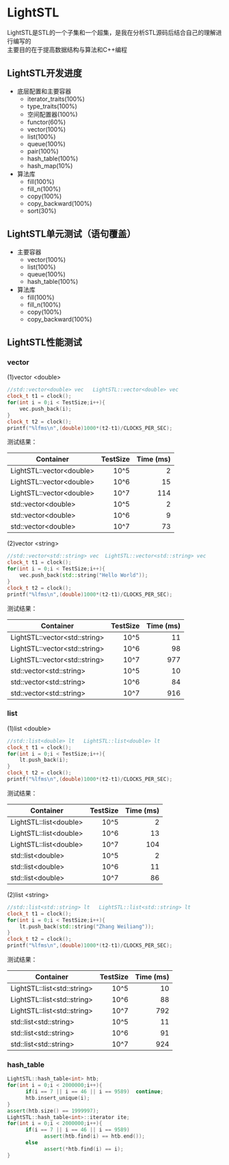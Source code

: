 # LightSTL
LightSTL是STL的一个子集和一个超集，是我在分析STL源码后结合自己的理解进行编写的  
主要目的在于提高数据结构与算法和C++编程


## LightSTL开发进度
* 底层配置和主要容器
    * iterator_traits(100%)
    * type_traits(100%)
    * 空间配置器(100%)
    * functor(60%)
    * vector(100%)
    * list(100%)
    * queue(100%)
    * pair(100%)
    * hash_table(100%)
    * hash_map(10%)
* 算法库
    * fill(100%)
    * fill_n(100%)
    * copy(100%)
    * copy_backward(100%)
    * sort(30%) 


## LightSTL单元测试（语句覆盖）
* 主要容器
    * vector(100%)
    * list(100%)
    * queue(100%)
    * hash_table(100%)
* 算法库
    * fill(100%)
    * fill_n(100%)
    * copy(100%)
    * copy_backward(100%) 


## LightSTL性能测试


### vector
(1)vector \<double\>
```cpp
//std::vector<double> vec   LightSTL::vector<double> vec 
clock_t t1 = clock(); 
for(int i = 0;i < TestSize;i++){ 
    vec.push_back(i); 
} 
clock_t t2 = clock(); 
printf("%lfms\n",(double)1000*(t2-t1)/CLOCKS_PER_SEC); 
```
测试结果：

|Container                 | TestSize |Time (ms)|
|--------------------------|---------:|--------:|
|LightSTL::vector\<double\>|      10^5|        2|
|LightSTL::vector\<double\>|      10^6|       15|
|LightSTL::vector\<double\>|      10^7|      114|
|std::vector\<double\>     |      10^5|        2|
|std::vector\<double\>     |      10^6|        9|
|std::vector\<double\>     |      10^7|       73|

(2)vector \<string\>
```cpp
//std::vector<std::string> vec  LightSTL::vector<std::string> vec
clock_t t1 = clock();
for(int i = 0;i < TestSize;i++){
    vec.push_back(std::string("Hello World"));
}
clock_t t2 = clock();
printf("%lfms\n",(double)1000*(t2-t1)/CLOCKS_PER_SEC);
```
测试结果：

|Container                      | TestSize |Time (ms)|
|-------------------------------|---------:|--------:|
|LightSTL::vector\<std::string\>|      10^5|       11|
|LightSTL::vector\<std::string\>|      10^6|       98|
|LightSTL::vector\<std::string\>|      10^7|      977|
|std::vector\<std::string\>     |      10^5|       10|
|std::vector\<std::string\>     |      10^6|       84|
|std::vector\<std::string\>     |      10^7|      916|


### list
(1)list \<double\>
```cpp
//std::list<double> lt   LightSTL::list<double> lt 
clock_t t1 = clock();
for(int i = 0;i < TestSize;i++){
    lt.push_back(i);
}
clock_t t2 = clock();
printf("%lfms\n",(double)1000*(t2-t1)/CLOCKS_PER_SEC);
```
测试结果：

|Container               | TestSize |Time (ms)|
|------------------------|---------:|--------:|
|LightSTL::list\<double\>|      10^5|        2|
|LightSTL::list\<double\>|      10^6|       13|
|LightSTL::list\<double\>|      10^7|      104|
|std::list\<double\>     |      10^5|        2|
|std::list\<double\>     |      10^6|       11|
|std::list\<double\>     |      10^7|       86|

(2)list \<string\>
```cpp
//std::list<std::string> lt   LightSTL::list<std::string> lt 
clock_t t1 = clock();
for(int i = 0;i < TestSize;i++){
    lt.push_back(std::string("Zhang Weiliang"));
}
clock_t t2 = clock();
printf("%lfms\n",(double)1000*(t2-t1)/CLOCKS_PER_SEC);
```
测试结果：

|Container                    | TestSize |Time (ms)|
|-----------------------------|---------:|--------:|
|LightSTL::list\<std::string\>|      10^5|       10|
|LightSTL::list\<std::string\>|      10^6|       88|
|LightSTL::list\<std::string\>|      10^7|      792|
|std::list\<std::string\>     |      10^5|       11|
|std::list\<std::string\>     |      10^6|       91|
|std::list\<std::string\>     |      10^7|      924|

### hash_table 
```cpp
LightSTL::hash_table<int> htb;
for(int i = 0;i < 2000000;i++){
      if(i == 7 || i == 46 || i == 9589)  continue;
      htb.insert_unique(i);
}
assert(htb.size() == 1999997);
LightSTL::hash_table<int>::iterator ite;
for(int i = 0;i < 2000000;i++){
      if(i == 7 || i == 46 || i == 9589)
            assert(htb.find(i) == htb.end());
      else    
            assert(*htb.find(i) == i);
}
